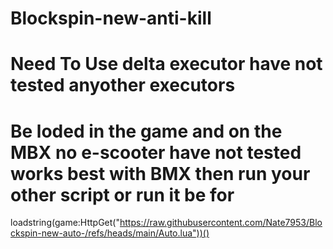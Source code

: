 # Blockspin-new-anti-kill 
# Need To Use delta executor have not tested anyother executors 
# Be loded in the game and on the MBX no e-scooter have not tested works best with BMX then run your other script or run it be for
loadstring(game:HttpGet("https://raw.githubusercontent.com/Nate7953/Blockspin-new-auto-/refs/heads/main/Auto.lua"))()
